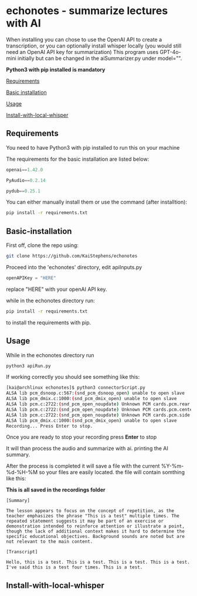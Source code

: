 # echonotes - summarize lectures with AI

When installing you can chose to use the OpenAI API to create a transcription, or you can optionally install whisper locally (you would still need an OpenAI API key for summarization) This program uses GPT-4o-mini initially but can be changed in the aiSummarizer.py under model="". 

__Python3 with pip installed is mandatory__

[Requirements](#Requirements)

[Basic installation](#Basic-installation)

[Usage](#Usage)

[Install-with-local-whisper](#Install-with-local-whisper)


## Requirements

You need to have Python3 with pip installed to run this on your machine

The requirements for the basic installation are listed below:

```python
openai==1.42.0

PyAudio==0.2.14

pydub==0.25.1
```

You can either manually install them or use the command (after installtion):

```bash
pip install -r requirements.txt
```

## Basic-installation

First off, clone the repo using: 

```bash
git clone https://github.com/KaiStephens/echonotes
```
Proceed into the 'echonotes' directory, edit apiInputs.py

```python
openAPIKey = "HERE"
```

replace "HERE" with your openAI API key. 

while in the echonotes directory run:

```bash
pip install -r requirements.txt
```
to install the requirements with pip.



## Usage

While in the echonotes directory run

```bash
python3 apiRun.py
```

If working correctly you should see something like this:

```bash
[kai@archlinux echonotes]$ python3 connectorScript.py
ALSA lib pcm_dsnoop.c:567:(snd_pcm_dsnoop_open) unable to open slave
ALSA lib pcm_dmix.c:1000:(snd_pcm_dmix_open) unable to open slave
ALSA lib pcm.c:2722:(snd_pcm_open_noupdate) Unknown PCM cards.pcm.rear
ALSA lib pcm.c:2722:(snd_pcm_open_noupdate) Unknown PCM cards.pcm.center_lfe
ALSA lib pcm.c:2722:(snd_pcm_open_noupdate) Unknown PCM cards.pcm.side
ALSA lib pcm_dmix.c:1000:(snd_pcm_dmix_open) unable to open slave
Recording... Press Enter to stop.
```

Once you are ready to stop your recording press **Enter** to stop

It will than process the audio and summarize with ai. printing the AI summary.

After the process is completed it will save a file with the current %Y-%m-%d-%H-%M so your files are easily located. the file will contain somthing like this: 

**This is all saved in the recordings folder**

```
[Summary]

The lesson appears to focus on the concept of repetition, as the teacher emphasizes the phrase "This is a test" multiple times. The repeated statement suggests it may be part of an exercise or demonstration intended to reinforce attention or illustrate a point, though the lack of additional context makes it hard to determine the specific educational objectives. Background sounds are noted but are not relevant to the main content.

[Transcript]

Hello, this is a test. This is a test. This is a test. This is a test. I've said this is a test four times. This is a test.
```


## Install-with-local-whisper

